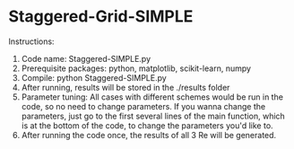 # Staggered-Grid-SIMPLE
Instructions:
1. Code name: Staggered-SIMPLE.py
2. Prerequisite packages: python, matplotlib, scikit-learn, numpy
3. Compile: python Staggered-SIMPLE.py
4. After running, results will be stored in the ./results folder
5. Parameter tuning: All cases with different schemes would be run in the code, so no need to change parameters. If you wanna change the parameters, just go to the first several lines of the main function, which is at the bottom of the code, to change the parameters you'd like to.
6. After running the code once, the results of all 3 Re will be generated.

